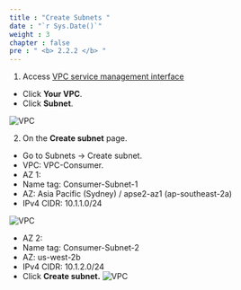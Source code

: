 ```yaml
---
title : "Create Subnets "
date : "`r Sys.Date()`"
weight : 3
chapter : false
pre : " <b> 2.2.2 </b> "
---
```


1. Access [VPC service management interface](https://console.aws.amazon.com/vpc/home)
+ Click **Your VPC**.
+ Click **Subnet**.

![VPC](/images/3.connect/24-vpcsubnet-1.png)

2. On the **Create subnet** page.
+ Go to Subnets → Create subnet.
+ VPC: VPC-Consumer.
+ AZ 1: 
+ Name tag: Consumer-Subnet-1 
+ AZ: Asia Pacific (Sydney) / apse2-az1 (ap-southeast-2a) 
+ IPv4 CIDR: 10.1.1.0/24

![VPC](/images/3.connect/25-vpcsubnet-2.png) 


+ AZ 2: 
+ Name tag: Consumer-Subnet-2 
+ AZ: us-west-2b 
+ IPv4 CIDR: 10.1.2.0/24 
+ Click **Create subnet.**
![VPC](/images/3.connect/26-vpcsubnet-3.png)